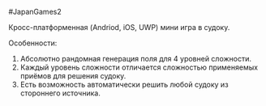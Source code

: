 #JapanGames2

Кросс-платформенная (Andriod, iOS, UWP) мини игра в судоку.

Особенности:
1. Абсолютно рандомная генерация поля для 4 уровней сложности.
2. Каждый уровень сложности отличается сложностью применяемых приёмов для решения судоку.
3. Есть возможность автоматически решить любой судоку из стороннего источника.
